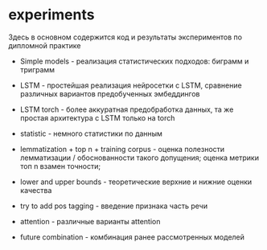 # experiments

Здесь в основном содержится код и результаты экспериментов по дипломной практике

* Simple models - реализация статистических подходов: биграмм и триграмм

* LSTM - простейшая реализация нейросетки с LSTM, сравнение различных вариантов предобученных эмбеддингов

* LSTM torch - более аккуратная предобработка данных, та же простая архитектура с LSTM только на torch

* statistic - немного статистики по данным

* lemmatization + top n + training corpus - оценка полезности лемматизации / обоснованности такого допущения; оценка метрики топ n взамен точности;

* lower and upper bounds - теоретические верхние и нижние оценки качества

* try to add pos tagging - введение признака часть речи

* attention - различные варианты attention

* future combination - комбинация ранее рассмотренных моделей

